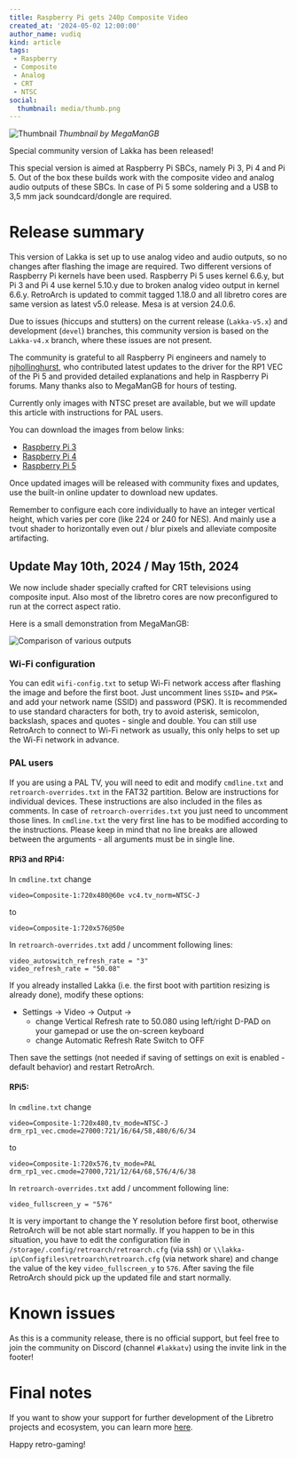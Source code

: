 ```yaml
---
title: Raspberry Pi gets 240p Composite Video
created_at: '2024-05-02 12:00:00'
author_name: vudiq
kind: article
tags:
 - Raspberry
 - Composite
 - Analog
 - CRT
 - NTSC
social:
  thumbnail: media/thumb.png
---
```


![Thumbnail](media/thumb.png)
_Thumbnail by MegaManGB_


Special community version of Lakka has been released!

This special version is aimed at Raspberry Pi SBCs, namely Pi 3, Pi 4 and Pi 5. Out of the box these builds work with the composite video and analog audio outputs of these SBCs. In case of Pi 5 some soldering and a USB to 3,5 mm jack soundcard/dongle are required.

# Release summary

This version of Lakka is set up to use analog video and audio outputs, so no changes after flashing the image are required. Two different versions of Raspberry Pi kernels have been used. Raspberry Pi 5 uses kernel 6.6.y, but Pi 3 and Pi 4 use kernel 5.10.y due to broken analog video output in kernel 6.6.y. RetroArch is updated to commit tagged 1.18.0 and all libretro cores are same version as latest v5.0 release. Mesa is at version 24.0.6.

Due to issues (hiccups and stutters) on the current release (`Lakka-v5.x`) and development (`devel`) branches, this community version is based on the `Lakka-v4.x` branch, where these issues are not present.

The community is grateful to all Raspberry Pi engineers and namely to [njhollinghurst](https://github.com/njhollinghurst), who contributed latest updates to the driver for the RP1 VEC of the Pi 5 and provided detailed explanations and help in Raspberry Pi forums. Many thanks also to MegaManGB for hours of testing.

Currently only images with NTSC preset are available, but we will update this article with instructions for PAL users.

You can download the images from below links:

- [Raspberry Pi 3](https://nightly.builds.lakka.tv/members/vudiq/RPi-Composite/RPi3-Composite.aarch64/Lakka-RPi3-Composite.aarch64-20240510-7a626a4.img.gz)
- [Raspberry Pi 4](https://nightly.builds.lakka.tv/members/vudiq/RPi-Composite/RPi4-Composite.aarch64/Lakka-RPi4-Composite.aarch64-20240510-7a626a4.img.gz)
- [Raspberry Pi 5](https://nightly.builds.lakka.tv/members/vudiq/RPi-Composite/RPi5-Composite.aarch64/Lakka-RPi5-Composite.aarch64-20240510-7a626a4.img.gz)

Once updated images will be released with community fixes and updates, use the built-in online updater to download new updates.

Remember to configure each core individually to have an integer vertical height, which varies per core (like 224 or 240 for NES). And mainly use a tvout shader to horizontally even out / blur pixels and alleviate composite artifacting.

## Update May 10th, 2024 / May 15th, 2024

We now include shader specially crafted for CRT televisions using composite input. Also most of the libretro cores are now preconfigured to run at the correct aspect ratio.

Here is a small demonstration from MegaManGB:

![Comparison of various outputs](media/compare.png)

### Wi-Fi configuration

You can edit `wifi-config.txt` to setup Wi-Fi network access after flashing the image and before the first boot. Just uncomment lines `SSID=` and `PSK=` and add your network name (SSID) and password (PSK). It is recommended to use standard characters for both, try to avoid asterisk, semicolon, backslash, spaces and quotes - single and double. You can still use RetroArch to connect to Wi-Fi network as usually, this only helps to set up the Wi-Fi network in advance.

### PAL users

If you are using a PAL TV, you will need to edit and modify `cmdline.txt` and `retroarch-overrides.txt` in the FAT32 partition. Below are instructions for individual devices. These instructions are also included in the files as comments. In case of `retroarch-overrides.txt` you just need to uncomment those lines. In `cmdline.txt` the very first line has to be modified according to the instructions. Please keep in mind that no line breaks are allowed between the arguments - all arguments must be in single line.

#### RPi3 and RPi4:

In `cmdline.txt` change

    video=Composite-1:720x480@60e vc4.tv_norm=NTSC-J

to

    video=Composite-1:720x576@50e

In `retroarch-overrides.txt` add / uncomment following lines:

    video_autoswitch_refresh_rate = "3"
    video_refresh_rate = "50.08"

If you already installed Lakka (i.e. the first boot with partition resizing is already done), modify these options:

- Settings &rarr; Video &rarr; Output &rarr;
  - change Vertical Refresh rate to 50.080 using left/right D-PAD on your gamepad or use the on-screen keyboard
  - change Automatic Refresh Rate Switch to OFF

Then save the settings (not needed if saving of settings on exit is enabled - default behavior) and restart RetroArch.

#### RPi5:

In `cmdline.txt` change

    video=Composite-1:720x480,tv_mode=NTSC-J drm_rp1_vec.cmode=27000:721/16/64/58,480/6/6/34

to

    video=Composite-1:720x576,tv_mode=PAL drm_rp1_vec.cmode=27000,721/12/64/68,576/4/6/38

In `retroarch-overrides.txt` add / uncomment following line:

    video_fullscreen_y = "576"

It is very important to change the Y resolution before first boot, otherwise RetroArch will be not able start normally. If you happen to be in this situation, you have to edit the configuration file in `/storage/.config/retroarch/retroarch.cfg` (via ssh) or `\\lakka-ip\Configfiles\retroarch\retroarch.cfg` (via network share) and change the value of the key `video_fullscreen_y` to `576`. After saving the file RetroArch should pick up the updated file and start normally.

# Known issues

As this is a community release, there is no official support, but feel free to join the community on Discord (channel `#lakkatv`) using the invite link in the footer!

# Final notes

If you want to show your support for further development of the Libretro projects and ecosystem, you can learn more [here](https://retroarch.com/index.php?page=donate).

Happy retro-gaming!
